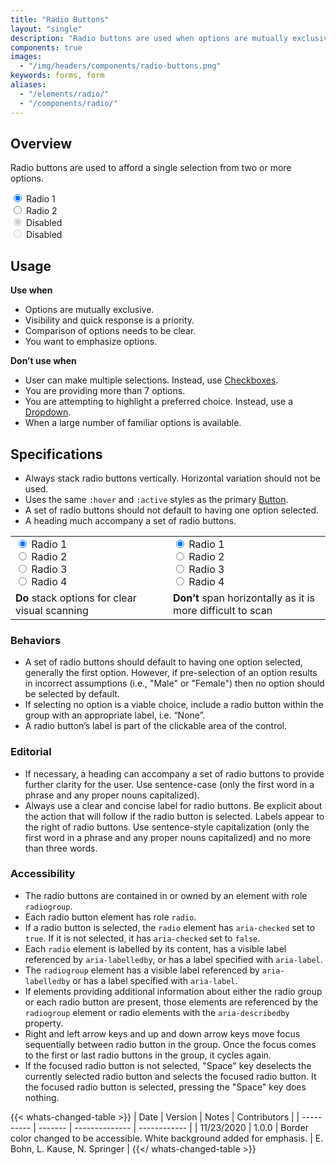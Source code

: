 ```yaml
---
title: "Radio Buttons"
layout: "single"
description: "Radio buttons are used when options are mutually exclusive."
components: true
images:
  - "/img/headers/components/radio-buttons.png"
keywords: forms, form
aliases:
  - "/elements/radio/"
  - "/components/radio/"
---
```


## Overview

Radio buttons are used to afford a single selection from two or more options.

<div class="form-group">
  <div class="custom-control custom-radio">
    <input type="radio" checked="" class="custom-control-input" id="exampleRadio" name="exampleRadio" value="customEx">
    <label class="custom-control-label" for="exampleRadio">Radio 1</label>
  </div>
  <div class="custom-control custom-radio">
    <input type="radio" class="custom-control-input" id="exampleRadio2" name="exampleRadio" value="customEx">
    <label class="custom-control-label" for="exampleRadio2">Radio 2</label>
  </div>
</div>
<div class="form-group ml-3">
  <div class="custom-control custom-radio">
    <input type="radio" disabled="" checked="" class="custom-control-input" id="exampleRadio3" name="exampleRadio2" value="customEx">
    <label class="custom-control-label" for="exampleRadio3">Disabled</label>
  </div>
  <div class="custom-control custom-radio">
    <input type="radio" disabled="" class="custom-control-input" id="exampleRadio4" name="exampleRadio2" value="customEx">
    <label class="custom-control-label" for="exampleRadio4">Disabled</label>
  </div>
</div>

## Usage

**Use when**

- Options are mutually exclusive.
- Visibility and quick response is a priority.
- Comparison of options needs to be clear.
- You want to emphasize options.

**Don’t use when**

- User can make multiple selections. Instead, use [Checkboxes](/components/checkboxes/).
- You are providing more than 7 options.
- You are attempting to highlight a preferred choice. Instead, use a [Dropdown](/components/dropdowns/).
- When a large number of familiar options is available.

## Specifications

- Always stack radio buttons vertically. Horizontal variation should not be used.
- Uses the same `:hover` and `:active` styles as the primary [Button](/components/buttons/).
- A set of radio buttons should not default to having one option selected.
- A heading much accompany a set of radio buttons.

<table class="table table-bordered">
  <tr>
    <td width="50%">
      <div class="custom-control custom-radio">
        <input
          type="radio"
          checked=""
          class="custom-control-input"
          id="customRadio"
          name="example"
          value="customEx"
        />
        <label class="custom-control-label" for="customRadio">Radio 1</label>
      </div>
      <div class="custom-control custom-radio">
        <input
          type="radio"
          class="custom-control-input"
          id="customRadio2"
          name="example"
          value="customEx2"
        />
        <label class="custom-control-label" for="customRadio2">Radio 2</label>
      </div>
      <div class="custom-control custom-radio">
        <input
          type="radio"
          class="custom-control-input"
          id="customRadio3"
          name="example"
          value="customEx3"
        />
        <label class="custom-control-label" for="customRadio3">Radio 3</label>
      </div>
      <div class="custom-control custom-radio">
        <input
          type="radio"
          class="custom-control-input"
          id="customRadio4"
          name="example"
          value="customEx4"
        />
        <label class="custom-control-label" for="customRadio4">Radio 4</label>
      </div>
    </td>
    <td>
      <div class="custom-control custom-radio custom-control-inline">
        <input
          type="radio"
          checked=""
          class="custom-control-input"
          id="customRadio5"
          name="example2"
          value="customEx5"
        />
        <label class="custom-control-label" for="customRadio5">Radio 1</label>
      </div>
      <div class="custom-control custom-radio custom-control-inline">
        <input
          type="radio"
          class="custom-control-input"
          id="customRadio6"
          name="example2"
          value="customEx6"
        />
        <label class="custom-control-label" for="customRadio6">Radio 2</label>
      </div>
      <div class="custom-control custom-radio custom-control-inline">
        <input
          type="radio"
          class="custom-control-input"
          id="customRadio7"
          name="example2"
          value="customEx7"
        />
        <label class="custom-control-label" for="customRadio7">Radio 3</label>
      </div>
      <div class="custom-control custom-radio custom-control-inline">
        <input
          type="radio"
          class="custom-control-input"
          id="customRadio8"
          name="example2"
          value="customEx8"
        />
        <label class="custom-control-label" for="customRadio8">Radio 4</label>
      </div>
    </td>
  </tr>
  <tr>
    <td class="do">
      <strong class="text-success">Do</strong> stack options for clear visual
      scanning
    </td>
    <td class="dont">
      <strong class="text-danger">Don’t</strong> span horizontally as it is more
      difficult to scan
    </td>
  </tr>
</table>

### Behaviors

- A set of radio buttons should default to having one option selected, generally the first option. However, if pre-selection of an option results in incorrect assumptions (i.e., "Male" or "Female") then no option should be selected by default.
- If selecting no option is a viable choice, include a radio button within the group with an appropriate label, i.e. “None”.
- A radio button’s label is part of the clickable area of the control.

### Editorial

- If necessary, a heading can accompany a set of radio buttons to provide further clarity for the user. Use sentence-case (only the first word in a phrase and any proper nouns capitalized).
- Always use a clear and concise label for radio buttons. Be explicit about the action that will follow if the radio button is selected. Labels appear to the right of radio buttons. Use sentence-style capitalization (only the first word in a phrase and any proper nouns capitalized) and no more than three words.

### Accessibility

- The radio buttons are contained in or owned by an element with role `radiogroup`.
- Each radio button element has role `radio`.
- If a radio button is selected, the `radio` element has `aria-checked` set to `true`. If it is not selected, it has `aria-checked` set to `false`.
- Each `radio` element is labelled by its content, has a visible label referenced by `aria-labelledby`, or has a label specified with `aria-label`.
- The `radiogroup` element has a visible label referenced by `aria-labelledby` or has a label specified with `aria-label`.
- If elements providing additional information about either the radio group or each radio button are present, those elements are referenced by the `radiogroup` element or radio elements with the `aria-describedby` property.
- Right and left arrow keys and up and down arrow keys move focus sequentially between radio button in the group. Once the focus comes to the first or last radio buttons in the group, it cycles again.
- If the focused radio button is not selected, "Space" key deselects the currently selected radio button and selects the focused radio button. It the focused radio button is selected, pressing the "Space" key does nothing.

{{< whats-changed-table >}}
| Date | Version | Notes | Contributors |
| ---------- | ------- | -------------- | ------------ |
| 11/23/2020 | 1.0.0 | Border color changed to be accessible. White background added for emphasis. | E. Bohn, L. Kause, N. Springer |
{{</ whats-changed-table >}}
